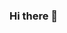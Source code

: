 ### Hi there 👋

<!--
**vrazdalovschi/vrazdalovschi** is a ✨ _special_ ✨ repository because its `README.md` (this file) appears on your GitHub profile.

Here are some ideas to get you started:

- 🔭 I’m currently working on becoming open source engineer :)
- 🌱 I’m currently learning Go and AWS
- 📫 How to reach me: ...
- 😄 Pronouns: he, mai
-->
